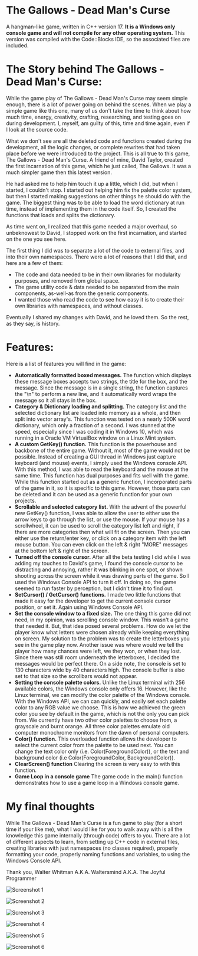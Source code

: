 # The Gallows - Dead Man's Curse
A hangman-like game, written in C++ version 17. **It is a Windows only console game and will not compile for any other operating system.** This version was compiled with the Code::Blocks IDE, so the associated files are included.

# The Story behind The Gallows - Dead Man's Curse:
While the game play of The Gallows - Dead Man's Curse may seem simple enough, there is a lot of power going on behind the scenes. When we play a simple game like this one, many of us don't take the time to think about how much time, energy, creativity, crafting, researching, and testing goes on during development. I, myself, am guilty of this, time and time again, even if I look at the source code.

What we don't see are all the deleted code and functions created during the development, all the logic changes, or complete rewrites that had taken place before we were introduced to the project. This is all true to this game, The Gallows - Dead Man's Curse. A friend of mine, David Taylor, created the first incarnation of this game, which he just called, The Gallows. It was a much simpler game then this latest version.

He had asked me to help him touch it up a little, which I did, but when I started, I couldn't stop. I started out helping him fix the palette color system, but then I started making suggestions on other things he should do with the game. The biggest thing was to be able to load the word dictionary at run time, instead of implementing them in the code itself. So, I created the functions that loads and splits the dictionary.

As time went on, I realized that this game needed a major overhaul, so unbeknowest to David, I stopped work on the first incarnation, and started on the one you see here.

The first thing I did was to separate a lot of the code to external files, and into their own namespaces. There were a lot of reasons that I did that, and here are a few of them:

  * The code and data needed to be in their own libraries for modularity purposes, and removed from global space.
  * The game utility code & data needed to be separated from the main components, as-well-as from the generic components.
  * I wanted those who read the code to see how easy it is to create their own libraries with namespaces, and without classes.

Eventually I shared my changes with David, and he loved them. So the rest, as they say, is history.

# Features:
Here is a list of features you will find in the game:

  * **Automatically formatted boxed messages.** The function which displays these message boxes accepts two strings, the title for the box, and the message. Since the message is in a single string, the function captures the "\n" to perform a new line, and it automatically word wraps the message so it all stays in the box.
  * **Category & Dictionary loading and splitting.** The category list and the selected dictionary list are loaded into memory as a whole, and then split into vector array's. This function was tested on a nearly 500K word dictionary, which only a fraction of a second. I was stunned at the speed, especially since I was coding it in Windows 10, which was running in a Oracle VM VirtualBox window on a Linux Mint system.
  * **A custom GetKey() function.** This function is the powerhouse and backbone of the entire game. Without it, most of the game would not be possible. Instead of creating a GUI thread in Windows just capture keyboard (and mouse) events, I simply used the Windows console API. With this method, I was able to read the keyboard and the mouse at the same time. This function has dual purposes and fits well with the game. While this function started out as a generic function, I incorporated parts of the game in it, so it is specific to this game. However, those parts can be deleted and it can be used as a generic function for your own projects.
  * **Scrollable and selected category list.** With the advent of the powerful new GetKey() function, I was able to allow the user to either use the arrow keys to go through the list, or use the mouse. If your mouse has a scrollwheel, it can be used to scroll the category list left and right, if there are more categories then what will fit on the screen. Then you can either use the return/enter key, or click on a category item with the left mouse button. You can even click on the left & right "MORE" messages at the bottom left & right of the screen.
  * **Turned off the console cursor.** After all the beta testing I did while I was adding my touches to David's game, I found the console cursor to be distracting and annoying, rather it was blinking in one spot, or shown shooting across the screen while it was drawing parts of the game. So I used the Windows Console API to turn it off. In doing so, the game seemed to run faster by perception, but I didn't time it to find out.
  * **SetCursor() / GetCursor() functions.** I made two little functions that made it easy for the developer to get the current console cursor position, or set it. Again using Windows Console API.
  * **Set the console window to a fixed size.** The one thing this game did not need, in my opinion, was scrolling console window. This wasn't a game that needed it. But, that idea posed several problems. How do we let the player know what letters were chosen already while keeping everything on screen. My solution to the problem was to create the letterboxes you see in the game play now. Another issue was where would we tell the player how many chances were left, we they won, or when they lost. Since there was still room underneath the letterboxes, I decided the messages would be perfect there. On a side note, the console is set to 130 characters wide by 40 characters high. The console buffer is also set to that size so the scrollbars would not appear.
  * **Setting the console palette colors.** Unlike the Linux terminal with 256 available colors, the Windows console only offers 16. However, like the Linux terminal, we can modify the color palette of the Windows console. With the Windows API, we can can quickly, and easily set each palette color to any RGB value we choose. This is how we achieved the green color you see by default in the game, which is not the only you can pick from. We currently have two other color palettes to choose from, a grayscale and burnt orange. All three color palettes emulate old computer monochrome monitors from the dawn of personal computers.
  * **Color() function.** This overloaded function allows the developer to select the current color from the palette to be used next. You can change the text color only (i.e. Color(ForegroundColor)), or the text and background color (i.e Color(ForegroundColor, BackgroundColor)).
  * **ClearScreen() function** Clearing the screen is very easy to with this function.
  * **Game Loop in a console game** The game code in the main() function demonstrates how to use a game loop in a Windows console game.
  
# My final thoughts
While The Gallows - Dead Man's Curse is a fun game to play (for a short time if your like me), what I would like for you to walk away with is all the knowledge this game internally (through code) offers to you. There are a lot of different aspects to learn, from setting up C++ code in external files, creating libraries with just namespaces (no classes required), properly formatting your code, properly naming functions and variables, to using the Windows Console API.

Thank you,
Walter Whitman
A.K.A. Waltersmind
A.K.A. The Joyful Programmer

![Screenshot 1](https://github.com/TheJoyfulProgrammer/The-Gallows---Dead-Mans-Curse/blob/master/ScreenshotsOfTheGame/Screenshot%20from%202020-05-06%2007-45-02.png)

![Screenshot 2](https://github.com/TheJoyfulProgrammer/The-Gallows---Dead-Mans-Curse/blob/master/ScreenshotsOfTheGame/Screenshot%20from%202020-05-06%2007-52-53.png)

![Screenshot 3](https://github.com/TheJoyfulProgrammer/The-Gallows---Dead-Mans-Curse/blob/master/ScreenshotsOfTheGame/Screenshot%20from%202020-05-06%2007-53-50.png)

![Screenshot 4](https://github.com/TheJoyfulProgrammer/The-Gallows---Dead-Mans-Curse/blob/master/ScreenshotsOfTheGame/Screenshot%20from%202020-05-06%2007-54-39.png)

![Screenshot 5](https://github.com/TheJoyfulProgrammer/The-Gallows---Dead-Mans-Curse/blob/master/ScreenshotsOfTheGame/Screenshot%20from%202020-05-06%2007-55-16.png)

![Screenshot 6](https://github.com/TheJoyfulProgrammer/The-Gallows---Dead-Mans-Curse/blob/master/ScreenshotsOfTheGame/Screenshot%20from%202020-05-06%2007-55-49.png)
